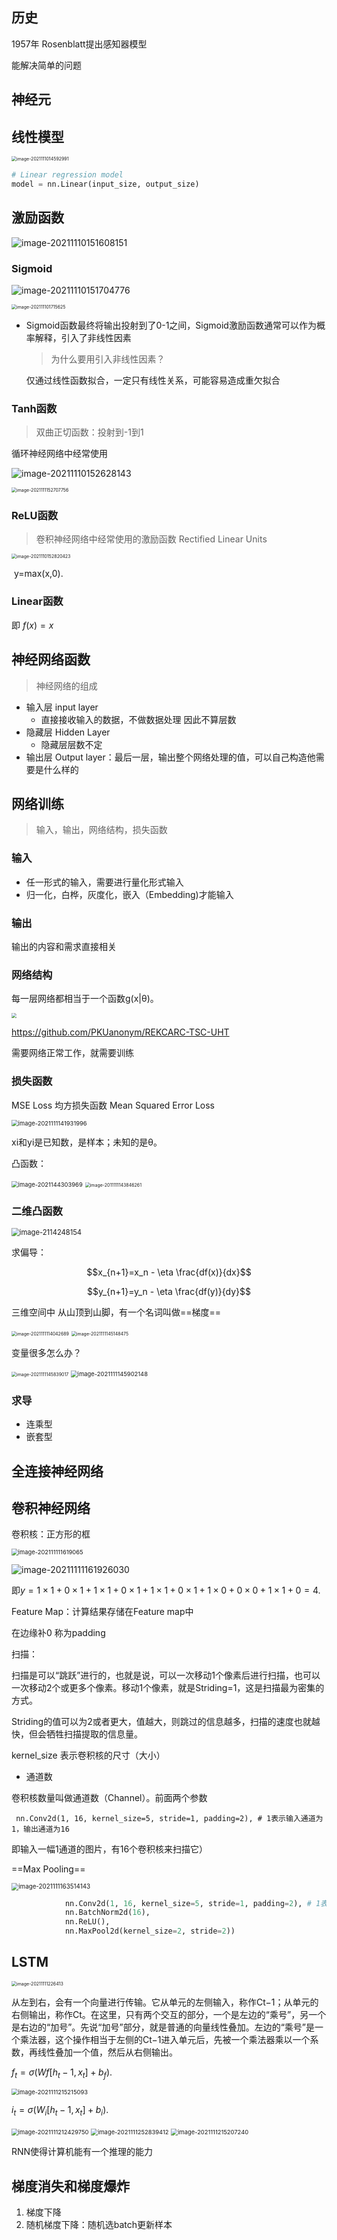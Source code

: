 ## 历史



1957年 Rosenblatt提出感知器模型

能解决简单的问题



## 神经元



## 线性模型

<img src="https://gitee.com/matytan/tupic/raw/master/uPic/image-20211110145902991.png" alt="image-2021111014592991" style="zoom:50%;" />

```python
# Linear regression model
model = nn.Linear(input_size, output_size)
```





## 激励函数



![image-20211110151608151](https://gitee.com/matytan/tupic/raw/master/uPic/image-20211110151608151.png)





### Sigmoid

![image-20211110151704776](https://gitee.com/matytan/tupic/raw/master/uPic/image-20211110151704776.png)

<img src="https://gitee.com/matytan/tupic/raw/master/uPic/image-20211110151715625.png" alt="image-202111101715625" style="zoom:50%;" />





- Sigmoid函数最终将输出投射到了0-1之间，Sigmoid激励函数通常可以作为概率解释，引入了非线性因素

  > 为什么要用引入非线性因素？

  仅通过线性函数拟合，一定只有线性关系，可能容易造成重欠拟合

### Tanh函数

> 双曲正切函数：投射到-1到1

循环神经网络中经常使用

![image-20211110152628143](https://gitee.com/matytan/tupic/raw/master/uPic/image-20211110152628143.png)

<img src="https://gitee.com/matytan/tupic/raw/master/uPic/image-20211110152707756.png" alt="image-2021111152707756" style="zoom:50%;" />



### ReLU函数

> 卷积神经网络中经常使用的激励函数 Rectified Linear Units

<img src="https://gitee.com/matytan/tupic/raw/master/uPic/image-20211110152820423.png" alt="image-2021110152820423" style="zoom:50%;" />

​													y=max(x,0).

### Linear函数

即 $f(x) = x$



## 神经网络函数

> 神经网络的组成



- 输入层 input layer
  - 直接接收输入的数据，不做数据处理 因此不算层数
- 隐藏层 Hidden Layer
  - 隐藏层层数不定
- 输出层 Output layer：最后一层，输出整个网络处理的值，可以自己构造他需要是什么样的



## 网络训练

> 输入，输出，网络结构，损失函数



### 输入

- 任一形式的输入，需要进行量化形式输入
- 归一化，白桦，灰度化，嵌入（Embedding)才能输入



### 输出

输出的内容和需求直接相关



### 网络结构

每一层网络都相当于一个函数g(x|θ)。

<img src="https://gitee.com/matytan/tupic/raw/master/uPic/image-20211111140958358.png" style="zoom:50%;" />



https://github.com/PKUanonym/REKCARC-TSC-UHT

需要网络正常工作，就需要训练



### 损失函数





MSE Loss 均方损失函数 Mean Squared Error Loss

<img src="https://gitee.com/matytan/tupic/raw/master/uPic/image-20211111141931996.png" alt="image-2021111141931996" style="zoom:67%;" />

xi和yi是已知数，是样本；未知的是θ。





凸函数：

<img src="https://gitee.com/matytan/tupic/raw/master/uPic/image-20211111144303969.png" alt="image-2021144303969" style="zoom:67%;" />

<img src="https://gitee.com/matytan/tupic/raw/master/uPic/image-20211111143846261.png" alt="image-2011111143846261" style="zoom:50%;" />





### 二维凸函数

<img src="https://gitee.com/matytan/tupic/raw/master/uPic/image-20211111144248154.png" alt="image-2114248154" style="zoom:80%;" />

求偏导：

$$x_{n+1}=x_n - \eta \frac{df(x)}{dx}$$



$$y_{n+1}=y_n - \eta \frac{df(y)}{dy}$$

三维空间中 从山顶到山脚，有一个名词叫做==梯度==

<img src="https://gitee.com/matytan/tupic/raw/master/uPic/image-20211111145042689.png" alt="image-2021111114042689" style="zoom:50%;" />

<img src="https://gitee.com/matytan/tupic/raw/master/uPic/image-20211111145148475.png" alt="image-2021111145148475" style="zoom:50%;" />



变量很多怎么办？

<img src="https://gitee.com/matytan/tupic/raw/master/uPic/image-20211111145839017.png" alt="image-2021111145839017" style="zoom:50%;" />

<img src="https://gitee.com/matytan/tupic/raw/master/uPic/image-20211111145902148.png" alt="image-2021111145902148" style="zoom:67%;" />



### 求导

- 连乘型
- 嵌套型







## 全连接神经网络





## 卷积神经网络



卷积核：正方形的框

<img src="https://gitee.com/matytan/tupic/raw/master/uPic/image-20211111161906825.png" alt="image-202111111619065" style="zoom:67%;" />



![image-20211111161926030](https://gitee.com/matytan/tupic/raw/master/uPic/image-20211111161926030.png)

即$y=1×1+0×1+1×1+0×1+1×1+0×1+1×0+0×0+1×1+0=4.$



Feature Map：计算结果存储在Feature map中

在边缘补0 称为padding



扫描：

扫描是可以“跳跃”进行的，也就是说，可以一次移动1个像素后进行扫描，也可以一次移动2个或更多个像素。移动1个像素，就是Striding=1，这是扫描最为密集的方式。

Striding的值可以为2或者更大，值越大，则跳过的信息越多，扫描的速度也就越快，但会牺牲扫描提取的信息量。



kernel_size 表示卷积核的尺寸（大小）

- 通道数

卷积核数量叫做通道数（Channel）。前面两个参数

` nn.Conv2d(1, 16, kernel_size=5, stride=1, padding=2), # 1表示输入通道为1，输出通道为16`

即输入一幅1通道的图片，有16个卷积核来扫描它）





==Max Pooling==



<img src="https://gitee.com/matytan/tupic/raw/master/uPic/image-20211111163514143.png" alt="image-2021111163514143" style="zoom:70%;" />



```python
            nn.Conv2d(1, 16, kernel_size=5, stride=1, padding=2), # 1表示输入通道为1，输出通道为16
            nn.BatchNorm2d(16),
            nn.ReLU(),
            nn.MaxPool2d(kernel_size=2, stride=2))
```





## LSTM

<img src="https://gitee.com/matytan/tupic/raw/master/uPic/image-20211112152226413.png" alt="image-20211111226413" style="zoom:50%;" />

从左到右，会有一个向量进行传输。它从单元的左侧输入，称作Ct−1；从单元的右侧输出，称作Ct。在这里，只有两个交互的部分，一个是左边的“乘号”，另一个是右边的“加号”。先说“加号”部分，就是普通的向量线性叠加。左边的“乘号”是一个乘法器，这个操作相当于左侧的Ct−1进入单元后，先被一个乘法器乘以一个系数，再线性叠加一个值，然后从右侧输出。



$f_t=σ(Wf[h_t−1,x_t]+b_f).$

<img src="https://gitee.com/matytan/tupic/raw/master/uPic/image-20211112152315093.png" alt="image-2021111215215093" style="zoom:67%;" />

$i_t=σ(W_i[h_t−1,x_t]+b_i).$

<img src="https://gitee.com/matytan/tupic/raw/master/uPic/image-20211112152429750.png" alt="image-2021111212429750" style="zoom:67%;" />



<img src="https://gitee.com/matytan/tupic/raw/master/uPic/image-20211112152839412.png" alt="image-2021111252839412" style="zoom:67%;" />

<img src="https://gitee.com/matytan/tupic/raw/master/uPic/image-20211112152907240.png" alt="image-2021111215207240" style="zoom:67%;" />

RNN使得计算机能有一个推理的能力







## 梯度消失和梯度爆炸

1. 梯度下降
2. 随机梯度下降：随机选batch更新样本
